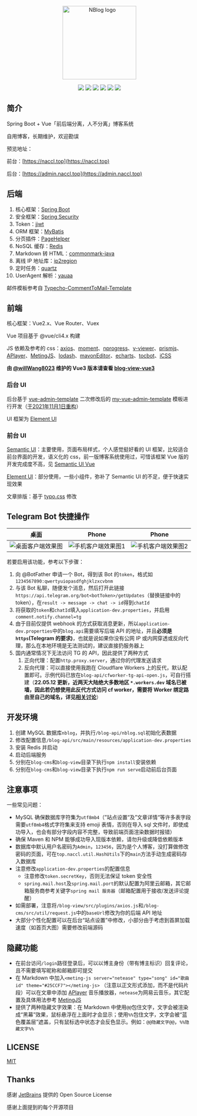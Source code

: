 <p align="center">
	<a href="https://naccl.top/" target="_blank">
		<img src="./pic/NBlog.png" alt="NBlog logo" style="width: 200px; height: 200px">
	</a>
</p>
<p align="center">
	<img src="https://img.shields.io/badge/JDK-1.8+-orange">
	<img src="https://img.shields.io/badge/SpringBoot-2.2.7.RELEASE-brightgreen">
	<img src="https://img.shields.io/badge/MyBatis-3.5.5-red">
	<img src="https://img.shields.io/badge/Vue-2.6.11-brightgreen">
	<img src="https://img.shields.io/badge/license-MIT-blue">
	<img src="https://hits.seeyoufarm.com/api/count/incr/badge.svg?url=https%3A%2F%2Fgithub.com%2FNaccl%2FNBlog&count_bg=%2344CC11&title_bg=%23555555&icon=notist.svg&icon_color=%231296DB&title=hits&edge_flat=false">
</p>




## 简介

Spring Boot + Vue「前后端分离，人不分离」博客系统

自用博客，长期维护，欢迎勘误

预览地址：

前台：[https://naccl.top](https://naccl.top)

后台：[https://admin.naccl.top](https://admin.naccl.top)



## 后端

1. 核心框架：[Spring Boot](https://github.com/spring-projects/spring-boot)
2. 安全框架：[Spring Security](https://github.com/spring-projects/spring-security)
3. Token：[jjwt](https://github.com/jwtk/jjwt)
4. ORM 框架：[MyBatis](https://github.com/mybatis/spring-boot-starter)
5. 分页插件：[PageHelper](https://github.com/pagehelper/Mybatis-PageHelper)
6. NoSQL 缓存：[Redis](https://github.com/redis/redis)
7. Markdown 转 HTML：[commonmark-java](https://github.com/commonmark/commonmark-java)
8. 离线 IP 地址库：[ip2region](https://github.com/lionsoul2014/ip2region)
9. 定时任务：[quartz](https://github.com/quartz-scheduler/quartz)
10. UserAgent 解析：[yauaa](https://github.com/nielsbasjes/yauaa)



邮件模板参考自 [Typecho-CommentToMail-Template](https://github.com/MisakaTAT/Typecho-CommentToMail-Template)



## 前端

核心框架：Vue2.x、Vue Router、Vuex

Vue 项目基于 @vue/cli4.x 构建

JS 依赖及参考的 css：[axios](https://github.com/axios/axios)、[moment](https://github.com/moment/moment)、[nprogress](https://github.com/rstacruz/nprogress)、[v-viewer](https://github.com/fengyuanchen/viewerjs)、[prismjs](https://github.com/PrismJS/prism)、[APlayer](https://github.com/DIYgod/APlayer)、[MetingJS](https://github.com/metowolf/MetingJS)、[lodash](https://github.com/lodash/lodash)、[mavonEditor](https://github.com/hinesboy/mavonEditor)、[echarts](https://github.com/apache/echarts)、[tocbot](https://github.com/tscanlin/tocbot)、[iCSS](https://github.com/chokcoco/iCSS)

**由 [@willWang8023](https://github.com/willWang8023) 维护的 Vue3 版本请查看 [blog-view-vue3](https://github.com/willWang8023/blog-view-vue3)**



### 后台 UI

后台基于 [vue-admin-template](https://github.com/PanJiaChen/vue-admin-template) 二次修改后的 [my-vue-admin-template](https://github.com/Naccl/my-vue-admin-template) 模板进行开发（[于2021年11月1日重构](https://github.com/Naccl/NBlog/commit/b33641fe34b2bed34e8237bacf67146cd64be4cf)）

UI 框架为 [Element UI](https://github.com/ElemeFE/element)



### 前台 UI

[Semantic UI](https://semantic-ui.com/)：主要使用，页面布局样式，个人感觉挺好看的 UI 框架，比较适合前台界面的开发，语义化的 css，前一版博客系统使用过，可惜该框架 Vue 版的开发完成度不高，见 [Semantic UI Vue](https://semantic-ui-vue.github.io/#/)

[Element UI](https://github.com/ElemeFE/element)：部分使用，一些小组件，弥补了 Semantic UI 的不足，便于快速实现效果

文章排版：基于 [typo.css](https://github.com/sofish/typo.css) 修改



## Telegram Bot 快捷操作

| 桌面                                                         | Phone                                                        | Phone                                                        |
| ------------------------------------------------------------ | ------------------------------------------------------------ | ------------------------------------------------------------ |
| ![桌面客户端效果图](./pic/TelegramBot.png "桌面客户端效果图") | ![手机客户端效果图1](./pic/TgBotPhone1.png "手机客户端效果图1") | ![手机客户端效果图2](./pic/TgBotPhone2.png "手机客户端效果图2") |

若要启用该功能，参考以下步骤：

1. 向 @BotFather 申请一个 Bot，得到该 Bot 的`token`，格式如`1234567890:qwertyuiopasdfghjklzxcvbnm`
2. 与该 Bot 私聊，随便发个消息，然后打开此链接`https://api.telegram.org/bot<botToken>/getUpdates`（替换链接中的 token），在`result -> message -> chat -> id`得到`chatId`
3. 将获取的`token`和`chatId`填入`application-dev.properties`，并启用`comment.notify.channel=tg`
4. 由于目前仅提供 webhook 的方式获取消息更新，所以`application-dev.properties`中的`blog.api`需要填写后端 API 的地址，并且**必须是`https`(Telegram 的要求)**，也就是说如果你没有公网 IP 或内网穿透或反向代理，那么在本地环境是无法测试的，建议直接扔服务器上
5. 国内通常情况下无法访问 TG 的 API，因此提供了两种方式
   1. 正向代理：配置`http.proxy.server`，通过你的代理发送请求
   2. 反向代理：可以直接使用我跑在 Cloudflare Workers 上的反代，默认配置即可。示例代码已放在`blog-api/cfworker-tg-api-open.js`，可自行搭建（**22.05.12 更新，近两天大陆绝大多数地区 `*.workers.dev` 域名已被墙，因此若仍想使用此反代方式访问 cf worker，需要将 Worker 绑定路由至自己的域名，详见[相关讨论](https://github.com/XIU2/CloudflareSpeedTest/issues/205)**）



## 开发环境

1. 创建 MySQL 数据库`nblog`，并执行`/blog-api/nblog.sql`初始化表数据
2. 修改配置信息`/blog-api/src/main/resources/application-dev.properties`
3. 安装 Redis 并启动
4. 启动后端服务
5. 分别在`blog-cms`和`blog-view`目录下执行`npm install`安装依赖
6. 分别在`blog-cms`和`blog-view`目录下执行`npm run serve`启动前后台页面



## 注意事项

一些常见问题：

- MySQL 确保数据库字符集为`utf8mb4`（”站点设置“及”文章详情“等许多表字段需要`utf8mb4`格式字符集来支持 emoji 表情，否则在导入 sql 文件时，即使成功导入，也会有部分字段内容不完整，导致前端页面渲染数据时报错）
- 确保 Maven 和 NPM 能够成功导入现版本依赖，请勿升级或降低依赖版本
- 数据库中默认用户名密码为`Admin`，`123456`，因为是个人博客，没打算做修改密码的页面，可在`top.naccl.util.HashUtils`下的`main`方法手动生成密码存入数据库
- 注意修改`application-dev.properties`的配置信息
  - 注意修改`token.secretKey`，否则无法保证 token 安全性
  - `spring.mail.host`及`spring.mail.port`的默认配置为阿里云邮箱，其它邮箱服务商参考关键字`spring mail 服务器`（邮箱配置用于接收/发送评论提醒）
- 如需部署，注意将`/blog-view/src/plugins/axios.js`和`/blog-cms/src/util/request.js`中的`baseUrl`修改为你的后端 API 地址
- 大部分个性化配置可以在后台“站点设置”中修改，小部分由于考虑到首屏加载速度（如首页大图）需要修改前端源码



## 隐藏功能

- 在前台访问`/login`路径登录后，可以以博主身份（带有博主标识）回复评论，且不需要填写昵称和邮箱即可提交
- 在 Markdown 中加入`<meting-js server="netease" type="song" id="歌曲id" theme="#25CCF7"></meting-js>` （注意以正文形式添加，而不是代码片段）可以在文章中添加 [APlayer](https://github.com/DIYgod/APlayer) 音乐播放器，`netease`为网易云音乐，其它配置及具体用法参考 [MetingJS](https://github.com/metowolf/MetingJS)
- 提供了两种隐藏文字效果：在 Markdown 中使用`@@`包住文字，文字会被渲染成“黑幕”效果，鼠标悬浮在上面时才会显示；使用`%%`包住文字，文字会被“蓝色覆盖层”遮盖，只有鼠标选中状态才会反色显示。例如：`@@隐藏文字@@`，`%%隐藏文字%%`



## LICENSE

[MIT](https://github.com/Naccl/NBlog/blob/master/LICENSE)



## Thanks

感谢 [JetBrains](https://www.jetbrains.com/?from=NBlog) 提供的 Open Source License

感谢上面提到的每个开源项目
